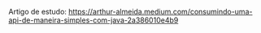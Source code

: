 Artigo de estudo: https://arthur-almeida.medium.com/consumindo-uma-api-de-maneira-simples-com-java-2a386010e4b9